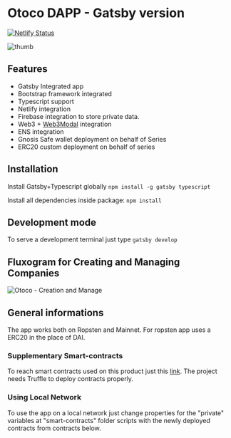 # Otoco DAPP - Gatsby version

[![Netlify Status](https://api.netlify.com/api/v1/badges/9d93e4b2-86e3-4bad-a5c4-dd1570f80680/deploy-status)](https://app.netlify.com/sites/upbeat-shaw-75fa27/deploys)

![thumb](https://user-images.githubusercontent.com/13040410/102030750-b10ef880-3d92-11eb-9041-edc18c9249ae.png)

## Features

- Gatsby Integrated app
- Bootstrap framework integrated
- Typescript support
- Netlify integration
- Firebase integration to store private data.
- Web3 + [Web3Modal](https://github.com/Web3Modal/web3modal) integration
- ENS integration
- Gnosis Safe wallet deployment on behalf of Series
- ERC20 custom deployment on behalf of series

## Installation

Install Gatsby+Typescript globally
`npm install -g gatsby typescript`

Install all dependencies inside package:
`npm install`

## Development mode

To serve a development terminal just type
`gatsby develop`

## Fluxogram for Creating and Managing Companies

![Otoco - Creation and Manage](https://user-images.githubusercontent.com/13040410/102531418-098b1200-4081-11eb-9f8e-8b85a41a2926.jpg)

## General informations

The app works both on Ropsten and Mainnet. For ropsten app uses a ERC20 in the place of DAI.

### Supplementary Smart-contracts

To reach smart contracts used on this product just this
[link](https://github.com/otocorp/SmartContract). The project needs Truffle to deploy contracts properly.

### Using Local Network

To use the app on a local network just change properties for the "private" variables at "smart-contracts" folder scripts with the newly deployed contracts from contracts below.
